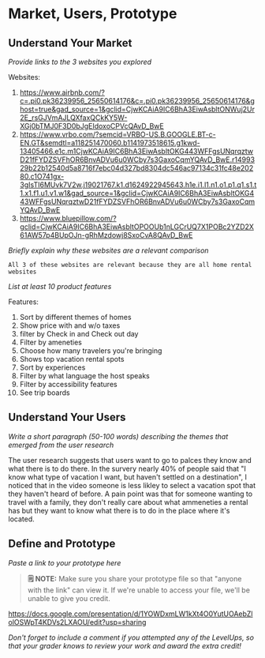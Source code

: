 # Market, Users, Prototype

## Understand Your Market
*Provide links to the 3 websites you explored* 

Websites: 
1. https://www.airbnb.com/?c=.pi0.pk36239956_25650614176&c=.pi0.pk36239956_25650614176&ghost=true&gad_source=1&gclid=CjwKCAiA9IC6BhA3EiwAsbltONWuj2Ur2E_rsGJVmAJLQXfaxQCkKY5W-XGj0bTMJ0F3D0bJgEIdoxoCPVcQAvD_BwE
2. https://www.vrbo.com/?semcid=VRBO-US.B.GOOGLE.BT-c-EN.GT&semdtl=a118251470060.b1141973518615.g1kwd-13405466.e1c.m1CjwKCAiA9IC6BhA3EiwAsbltOKG443WFFgsUNqrqztwD21fFYDZSVFhOR6BnvADVu6u0WCby7s3GaxoCqmYQAvD_BwE.r1499329b22b12540d5a8716f7ebc04d327bd8304dc546ac97134c31fc48e20280.c1O741gx-3gIsTI6MUvk7V2w.j19021767.k1.d1624922945643.h1e.i1.l1.n1.o1.p1.q1.s1.t1.x1.f1.u1.v1.w1&gad_source=1&gclid=CjwKCAiA9IC6BhA3EiwAsbltOKG443WFFgsUNqrqztwD21fFYDZSVFhOR6BnvADVu6u0WCby7s3GaxoCqmYQAvD_BwE
3. https://www.bluepillow.com/?gclid=CjwKCAiA9IC6BhA3EiwAsbltOPOOUb1nLGCrUQ7X1POBc2YZD2X61AW57p4BUpOJn-gRhMzdowj8SxoCvA8QAvD_BwE





*Briefly explain why these websites are a relevant comparison* 

    
    All 3 of these websites are relevant because they are all home rental websites


*List at least 10 product features*

Features:
1. Sort by different themes of homes
2. Show price with and w/o taxes
3. filter by Check in and Check out day
4. Filter by ameneties
5. Choose how many travelers you're bringing
6. Shows top vacation rental spots
7. Sort by experiences
8. Filter by what language the host speaks
9. Filter by accessibility features
10. See trip boards

## Understand Your Users
*Write a short paragraph (50-100 words) describing the themes that emerged from the user research*

The user research suggests that users want to go to palces they know and what there is to do there. In the survery nearly 40% of people said that "I know what type of vacation I want, but haven't settled on a destination", I noticed that in the video someone is less likley to select a vacation spot that they haven't heard of before. A pain point was that for someone wanting to travel with a family, they don't really care about what ammeneties a rental has but they want to know what there is to do in the place where it's located.



## Define and Prototype
*Paste a link to your prototype here* 
> **🗒️ NOTE:** Make sure you share your prototype file so that "anyone with the link" can view it. If we're unable to access your file, we'll be unable to give you credit.


https://docs.google.com/presentation/d/1YOWDxmLW1kXt4O0YutUOAebZlolOSWpT4KDVs2LXAOU/edit?usp=sharing


*Don't forget to include a comment if you attempted any of the LevelUps, so that your grader knows to review your work and award the extra credit!*

